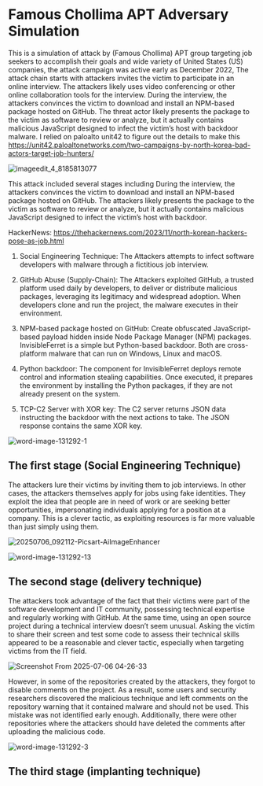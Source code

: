 # Famous Chollima APT Adversary Simulation

This is a simulation of attack by (Famous Chollima) APT group targeting job seekers to accomplish their goals and wide variety of United States (US) companies, the attack campaign was active early as December 2022, The attack chain starts with attackers invites the victim to participate in an online interview. The attackers likely uses video conferencing or other online collaboration tools for the interview. During the interview, the attackers convinces the victim to download and install an NPM-based package hosted on GitHub. The threat actor likely presents the package to the victim as software to review or analyze, but it actually contains malicious JavaScript designed to infect the victim’s host with backdoor malware. I relied on paloalto unit42 to figure out the details to make this https://unit42.paloaltonetworks.com/two-campaigns-by-north-korea-bad-actors-target-job-hunters/


![imageedit_4_8185813077](https://github.com/user-attachments/assets/cba7dd9b-d0e8-4b9c-b47a-7c413d8f91e5)


This attack included several stages including During the interview, the attackers convinces the victim to download and install an NPM-based package hosted on GitHub. The attackers likely presents the package to the victim as software to review or analyze, but it actually contains malicious JavaScript designed to infect the victim’s host with backdoor.

HackerNews: https://thehackernews.com/2023/11/north-korean-hackers-pose-as-job.html


1. Social Engineering Technique: The Attackers attempts to infect software developers with malware through a fictitious job interview.


2. GitHub Abuse (Supply-Chain): The Attackers exploited GitHub, a trusted platform used daily by developers, to deliver or distribute malicious packages, leveraging its legitimacy and widespread adoption. When developers clone and run the project, the malware executes in their environment.


3. NPM-based package hosted on GitHub: Create obfuscated JavaScript-based payload hidden inside Node Package Manager (NPM) packages. InvisibleFerret is a simple but Python-based backdoor. Both are cross-platform malware that can run on Windows, Linux and macOS. 


4. Python backdoor: The component for InvisibleFerret deploys remote control and information stealing capabilities. Once executed, it prepares the environment by installing the  Python packages, if they are not already present on the system.


5. TCP-C2 Server with XOR key: The C2 server returns JSON data instructing the backdoor with the next actions to take. The JSON response contains the same XOR key.  


![word-image-131292-1](https://github.com/user-attachments/assets/b24bee69-1301-4448-b424-052359dd033f)


## The first stage (Social Engineering Technique)

The attackers lure their victims by inviting them to job interviews. In other cases, the attackers themselves apply for jobs using fake identities. They exploit the idea that people are in need of work or are seeking better opportunities, impersonating individuals applying for a position at a company. This is a clever tactic, as exploiting resources is far more valuable than just simply using them.


![20250706_092112-Picsart-AiImageEnhancer](https://github.com/user-attachments/assets/d6088760-f8ba-4b34-99f9-634b35cbc98c)



![word-image-131292-13](https://github.com/user-attachments/assets/62200e9d-d953-4e9a-83d2-e5d244c4f4df)


## The second stage (delivery technique)

The attackers took advantage of the fact that their victims were part of the software development and IT community, possessing technical expertise and regularly working with GitHub. At the same time, using an open source project during a technical interview doesn’t seem unusual. Asking the victim to share their screen and test some code to assess their technical skills appeared to be a reasonable and clever tactic, especially when targeting victims from the IT field.

![Screenshot From 2025-07-06 04-26-33](https://github.com/user-attachments/assets/95ddb76e-6a1c-4369-a3f2-89a2fe8c4ae2)

However, in some of the repositories created by the attackers, they forgot to disable comments on the project. As a result, some users and security researchers discovered the malicious technique and left comments on the repository warning that it contained malware and should not be used. This mistake was not identified early enough. Additionally, there were other repositories where the attackers should have deleted the comments after uploading the malicious code.

![word-image-131292-3](https://github.com/user-attachments/assets/9813a643-f29b-4969-b3ef-04772bcfe5ce)

## The third stage (implanting technique)




